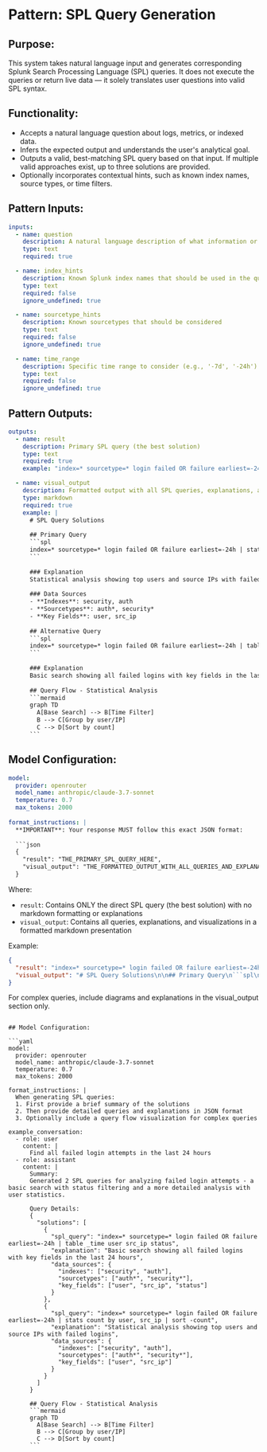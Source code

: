 # Pattern: SPL Query Generation

## Purpose:

This system takes natural language input and generates corresponding Splunk Search Processing Language (SPL) queries. It does not execute the queries or return live data — it solely translates user questions into valid SPL syntax.

## Functionality:

* Accepts a natural language question about logs, metrics, or indexed data.
* Infers the expected output and understands the user's analytical goal.
* Outputs a valid, best-matching SPL query based on that input. If multiple valid approaches exist, up to three solutions are provided.
* Optionally incorporates contextual hints, such as known index names, source types, or time filters.

## Pattern Inputs:

```yaml
inputs:
  - name: question
    description: A natural language description of what information or analysis you want from Splunk
    type: text
    required: true

  - name: index_hints
    description: Known Splunk index names that should be used in the query
    type: text
    required: false
    ignore_undefined: true

  - name: sourcetype_hints
    description: Known sourcetypes that should be considered
    type: text
    required: false
    ignore_undefined: true

  - name: time_range
    description: Specific time range to consider (e.g., '-7d', '-24h')
    type: text
    required: false
    ignore_undefined: true
```

## Pattern Outputs:

```yaml
outputs:
  - name: result
    description: Primary SPL query (the best solution)
    type: text
    required: true
    example: "index=* sourcetype=* login failed OR failure earliest=-24h | stats count by user, src_ip | sort -count"

  - name: visual_output
    description: Formatted output with all SPL queries, explanations, and visualizations
    type: markdown
    required: true
    example: |
      # SPL Query Solutions
      
      ## Primary Query
      ```spl
      index=* sourcetype=* login failed OR failure earliest=-24h | stats count by user, src_ip | sort -count
      ```
      
      ### Explanation
      Statistical analysis showing top users and source IPs with failed logins
      
      ### Data Sources
      - **Indexes**: security, auth
      - **Sourcetypes**: auth*, security*
      - **Key Fields**: user, src_ip
      
      ## Alternative Query
      ```spl
      index=* sourcetype=* login failed OR failure earliest=-24h | table _time user src_ip status
      ```
      
      ### Explanation
      Basic search showing all failed logins with key fields in the last 24 hours
      
      ## Query Flow - Statistical Analysis
      ```mermaid
      graph TD
        A[Base Search] --> B[Time Filter]
        B --> C[Group by user/IP]
        C --> D[Sort by count]
      ```
```

## Model Configuration:

```yaml
model:
  provider: openrouter
  model_name: anthropic/claude-3.7-sonnet
  temperature: 0.7
  max_tokens: 2000
  
format_instructions: |
  **IMPORTANT**: Your response MUST follow this exact JSON format:
  
  ```json
  {
    "result": "THE_PRIMARY_SPL_QUERY_HERE",
    "visual_output": "THE_FORMATTED_OUTPUT_WITH_ALL_QUERIES_AND_EXPLANATIONS"
  }
  ```
  
  Where:
  - `result`: Contains ONLY the direct SPL query (the best solution) with no markdown formatting or explanations
  - `visual_output`: Contains all queries, explanations, and visualizations in a formatted markdown presentation
  
  Example:
  ```json
  {
    "result": "index=* sourcetype=* login failed OR failure earliest=-24h | stats count by user, src_ip | sort -count",
    "visual_output": "# SPL Query Solutions\n\n## Primary Query\n```spl\nindex=* sourcetype=*...(more content)..."
  }
  ```
  
  For complex queries, include diagrams and explanations in the visual_output section only.
```

## Model Configuration:

```yaml
model:
  provider: openrouter
  model_name: anthropic/claude-3.7-sonnet
  temperature: 0.7
  max_tokens: 2000

format_instructions: |
  When generating SPL queries:
  1. First provide a brief summary of the solutions
  2. Then provide detailed queries and explanations in JSON format
  3. Optionally include a query flow visualization for complex queries

example_conversation:
  - role: user
    content: |
      Find all failed login attempts in the last 24 hours
  - role: assistant
    content: |
      Summary:
      Generated 2 SPL queries for analyzing failed login attempts - a basic search with status filtering and a more detailed analysis with user statistics.

      Query Details:
      {
        "solutions": [
          {
            "spl_query": "index=* sourcetype=* login failed OR failure earliest=-24h | table _time user src_ip status",
            "explanation": "Basic search showing all failed logins with key fields in the last 24 hours",
            "data_sources": {
              "indexes": ["security", "auth"],
              "sourcetypes": ["auth*", "security*"],
              "key_fields": ["user", "src_ip", "status"]
            }
          },
          {
            "spl_query": "index=* sourcetype=* login failed OR failure earliest=-24h | stats count by user, src_ip | sort -count",
            "explanation": "Statistical analysis showing top users and source IPs with failed logins",
            "data_sources": {
              "indexes": ["security", "auth"],
              "sourcetypes": ["auth*", "security*"],
              "key_fields": ["user", "src_ip"]
            }
          }
        ]
      }

      ## Query Flow - Statistical Analysis
      ```mermaid
      graph TD
        A[Base Search] --> B[Time Filter]
        B --> C[Group by user/IP]
        C --> D[Sort by count]
      ```
